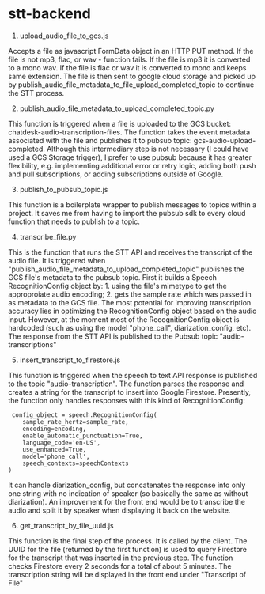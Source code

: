 # stt-backend


1. upload_audio_file_to_gcs.js

Accepts a file as javascript FormData object in an HTTP PUT method. If the file is not mp3, flac, or wav - function fails. If the file is mp3 it is converted to a mono wav. If the file is flac or wav it is converted to mono and keeps same extension. The file is then sent to google cloud storage and picked up by publish_audio_file_metadata_to_file_upload_completed_topic to continue the STT process.


2. publish_audio_file_metadata_to_upload_completed_topic.py 


This function is triggered when a file is uploaded to the GCS bucket: chatdesk-audio-transcription-files. The function takes the event metadata associated with the file and publishes it to pubsub topic: gcs-audio-upload-completed. Although this intermediary step is not necessary (I could have used a GCS Storage trigger), I prefer to use pubsub because it has greater flexibility, e.g. implementing additional error or retry logic, adding both push and pull subscriptions, or adding subscriptions outside of Google.


3. publish_to_pubsub_topic.js 


This function is a boilerplate wrapper to publish messages to topics within a project. It saves me from having to import the pubsub sdk to every cloud function that needs to publish to a topic.



4. transcribe_file.py


This is the function that runs the STT API and receives the transcript of the audio file. It is triggered when "publish_audio_file_metadata_to_upload_completed_topic" publishes the GCS file's metadata to the pubsub topic. First it builds a Speech RecognitionConfig object by: 1. using the file's mimetype to get the approproiate audio encoding; 2. gets the sample rate which was passed in as metadata to the GCS file. The most potential for improving transcription accuracy lies in optimizing the RecognitionConfig object based on the audio input. However, at the moment most of the RecognitionConfig object is hardcoded (such as using the model "phone_call", diarization_config, etc). The response from the STT API is published to the Pubsub topic "audio-transcriptions" 


5. insert_transcript_to_firestore.js


This function is triggered when the speech to text API response is published to the topic "audio-transcription". The function parses the response and creates a string for the transcript to insert into Google Firestore. Presently, the function only handles responses with this kind of RecognitionConfig:

     config_object = speech.RecognitionConfig(
        sample_rate_hertz=sample_rate,
        encoding=encoding,
        enable_automatic_punctuation=True,
        language_code='en-US',
        use_enhanced=True,
        model='phone_call',
        speech_contexts=speechContexts
    )

 It can handle diarization_config, but concatenates the response into only one string with no indication of speaker (so basically the same as without diarization).   An improvement for the front end would be to transcribe the audio and split it by speaker when displaying it back on the website.


6. get_transcript_by_file_uuid.js


This function is the final step of the process. It is called by the client. The UUID for the file (returned by the first function) is used to query Firestore for the transcript that was inserted in the previous step. The function checks Firestore every 2 seconds for a total of about 5 minutes. The transcription string will be displayed in the front end under "Transcript of File"
